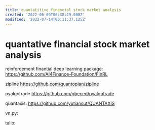 ```yaml
---
title: quantatitive financial stock market analysis
created: '2022-06-09T06:38:29.000Z'
modified: '2022-07-14T05:11:37.125Z'
---
```


# quantative financial stock market analysis

reinforcement finantial deep learning package:
https://github.com/AI4Finance-Foundation/FinRL

zipline
https://github.com/quantopian/zipline

pyalgotrade
https://github.com/gbeced/pyalgotrade

quantaxis:
https://github.com/yutiansut/QUANTAXIS

vn.py:

talib:
